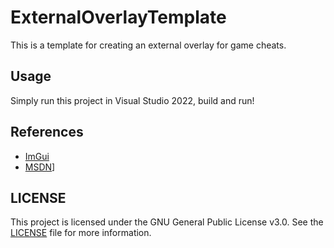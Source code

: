 # ExternalOverlayTemplate

This is a template for creating an external overlay for game cheats.

## Usage

Simply run this project in Visual Studio 2022, build and run!

## References

- [ImGui](https://github.com/ocornut/imgui)
- [MSDN](https://docs.microsoft.com/en-us/cpp/standard-library/)]

## LICENSE

This project is licensed under the GNU General Public License v3.0. See the [LICENSE](LICENSE.txt) file for more information.